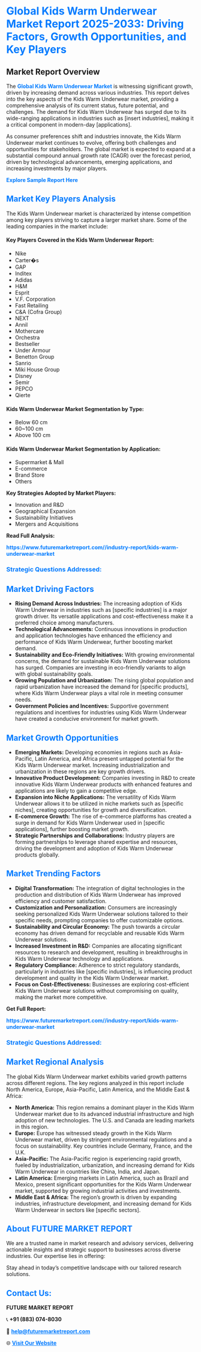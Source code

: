 <h1 style="color: #007BFF;">Global Kids Warm Underwear Market Report 2025-2033: Driving Factors, Growth Opportunities, and Key Players</h1>

<section id="overview">
<h2>Market Report Overview</h2>
<p>The <a href="https://www.futuremarketreport.com//industry-report/kids-warm-underwear-market" style="color: #007BFF; text-decoration: none;"><strong>Global Kids Warm Underwear Market</strong></a> is witnessing significant growth, driven by increasing demand across various industries. This report delves into the key aspects of the Kids Warm Underwear market, providing a comprehensive analysis of its current status, future potential, and challenges. The demand for Kids Warm Underwear has surged due to its wide-ranging applications in industries such as [insert industries], making it a critical component in modern-day [applications].</p>
<p>As consumer preferences shift and industries innovate, the Kids Warm Underwear market continues to evolve, offering both challenges and opportunities for stakeholders. The global market is expected to expand at a substantial compound annual growth rate (CAGR) over the forecast period, driven by technological advancements, emerging applications, and increasing investments by major players.</p>
</section>

<section id="overview">
<p><a href="https://www.futuremarketreport.com//request-sample/reportId=48339" style="color: #007BFF; text-decoration: none;"><strong>Explore Sample Report Here</strong></a></p>
</section>

<section id="key-players">
<h2 style="color: #007BFF;">Market Key Players Analysis</h2>
<p>The Kids Warm Underwear market is characterized by intense competition among key players striving to capture a larger market share. Some of the leading companies in the market include:</p>
<h4>Key Players Covered in the Kids Warm Underwear Report:</h4>
<ul><li>Nike</li><li>Carter�s</li><li>GAP</li><li>Inditex</li><li>Adidas</li><li>H&amp;M</li><li>Esprit</li><li>V.F. Corporation</li><li>Fast Retailing</li><li>C&amp;A (Cofra Group)</li><li>NEXT</li><li>Annil</li><li>Mothercare</li><li>Orchestra</li><li>Bestseller</li><li>Under Armour</li><li>Benetton Group</li><li>Sanrio</li><li>Miki House Group</li><li>Disney</li><li>Semir</li><li>PEPCO</li><li>Qierte</li></ul>
<h4>Kids Warm Underwear Market Segmentation by Type:</h4>
<ul><li>Below 60 cm</li><li>60~100 cm</li><li>Above 100 cm</li></ul>

<h4>Kids Warm Underwear Market Segmentation by Application:</h4>
<ul><li>Supermarket &amp; Mall</li><li>E-commerce</li><li>Brand Store</li><li>Others</li></ul>
<p><strong>Key Strategies Adopted by Market Players:</strong></p>
<ul>
<li>Innovation and R&D</li>
<li>Geographical Expansion</li>
<li>Sustainability Initiatives</li>
<li>Mergers and Acquisitions</li>
</ul>
</section>

<section>
<p><strong>Read Full Analysis: </strong></p><a href="https://www.futuremarketreport.com//industry-report/kids-warm-underwear-market" style="color: #007BFF; text-decoration: none;"><strong>https://www.futuremarketreport.com//industry-report/kids-warm-underwear-market</strong></a>
<h3 style="color: #007BFF;">Strategic Questions Addressed:</h3>
</section>

<section id="driving-factors">
<h2 style="color: #007BFF;">Market Driving Factors</h2>
<ul>
<li><strong>Rising Demand Across Industries:</strong> The increasing adoption of Kids Warm Underwear in industries such as [specific industries] is a major growth driver. Its versatile applications and cost-effectiveness make it a preferred choice among manufacturers.</li>
<li><strong>Technological Advancements:</strong> Continuous innovations in production and application technologies have enhanced the efficiency and performance of Kids Warm Underwear, further boosting market demand.</li>
<li><strong>Sustainability and Eco-Friendly Initiatives:</strong> With growing environmental concerns, the demand for sustainable Kids Warm Underwear solutions has surged. Companies are investing in eco-friendly variants to align with global sustainability goals.</li>
<li><strong>Growing Population and Urbanization:</strong> The rising global population and rapid urbanization have increased the demand for [specific products], where Kids Warm Underwear plays a vital role in meeting consumer needs.</li>
<li><strong>Government Policies and Incentives:</strong> Supportive government regulations and incentives for industries using Kids Warm Underwear have created a conducive environment for market growth.</li>
</ul>
</section>

<section id="growth-opportunities">
<h2 style="color: #007BFF;">Market Growth Opportunities</h2>
<ul>
<li><strong>Emerging Markets:</strong> Developing economies in regions such as Asia-Pacific, Latin America, and Africa present untapped potential for the Kids Warm Underwear market. Increasing industrialization and urbanization in these regions are key growth drivers.</li>
<li><strong>Innovative Product Development:</strong> Companies investing in R&D to create innovative Kids Warm Underwear products with enhanced features and applications are likely to gain a competitive edge.</li>
<li><strong>Expansion into Niche Applications:</strong> The versatility of Kids Warm Underwear allows it to be utilized in niche markets such as [specific niches], creating opportunities for growth and diversification.</li>
<li><strong>E-commerce Growth:</strong> The rise of e-commerce platforms has created a surge in demand for Kids Warm Underwear used in [specific applications], further boosting market growth.</li>
<li><strong>Strategic Partnerships and Collaborations:</strong> Industry players are forming partnerships to leverage shared expertise and resources, driving the development and adoption of Kids Warm Underwear products globally.</li>
</ul>
</section>

<section id="trending-factors">
<h2 style="color: #007BFF;">Market Trending Factors</h2>
<ul>
<li><strong>Digital Transformation:</strong> The integration of digital technologies in the production and distribution of Kids Warm Underwear has improved efficiency and customer satisfaction.</li>
<li><strong>Customization and Personalization:</strong> Consumers are increasingly seeking personalized Kids Warm Underwear solutions tailored to their specific needs, prompting companies to offer customizable options.</li>
<li><strong>Sustainability and Circular Economy:</strong> The push towards a circular economy has driven demand for recyclable and reusable Kids Warm Underwear solutions.</li>
<li><strong>Increased Investment in R&D:</strong> Companies are allocating significant resources to research and development, resulting in breakthroughs in Kids Warm Underwear technology and applications.</li>
<li><strong>Regulatory Compliance:</strong> Adherence to strict regulatory standards, particularly in industries like [specific industries], is influencing product development and quality in the Kids Warm Underwear market.</li>
<li><strong>Focus on Cost-Effectiveness:</strong> Businesses are exploring cost-efficient Kids Warm Underwear solutions without compromising on quality, making the market more competitive.</li>
</ul>
</section>

<section>
<p><strong>Get Full Report: </strong></p><a href="https://www.futuremarketreport.com//industry-report/kids-warm-underwear-market" style="color: #007BFF; text-decoration: none;"><strong>https://www.futuremarketreport.com//industry-report/kids-warm-underwear-market</strong></a>
<h3 style="color: #007BFF;">Strategic Questions Addressed:</h3>
</section>


<section id="regional-analysis">
<h2 style="color: #007BFF;">Market Regional Analysis</h2>
<p>The global Kids Warm Underwear market exhibits varied growth patterns across different regions. The key regions analyzed in this report include North America, Europe, Asia-Pacific, Latin America, and the Middle East & Africa:</p>
<ul>
<li><strong>North America:</strong> This region remains a dominant player in the Kids Warm Underwear market due to its advanced industrial infrastructure and high adoption of new technologies. The U.S. and Canada are leading markets in this region.</li>
<li><strong>Europe:</strong> Europe has witnessed steady growth in the Kids Warm Underwear market, driven by stringent environmental regulations and a focus on sustainability. Key countries include Germany, France, and the U.K.</li>
<li><strong>Asia-Pacific:</strong> The Asia-Pacific region is experiencing rapid growth, fueled by industrialization, urbanization, and increasing demand for Kids Warm Underwear in countries like China, India, and Japan.</li>
<li><strong>Latin America:</strong> Emerging markets in Latin America, such as Brazil and Mexico, present significant opportunities for the Kids Warm Underwear market, supported by growing industrial activities and investments.</li>
<li><strong>Middle East & Africa:</strong> The region’s growth is driven by expanding industries, infrastructure development, and increasing demand for Kids Warm Underwear in sectors like [specific sectors].</li>
</ul>
</section>

<footer>
<h2 style="color: #007BFF;">About FUTURE MARKET REPORT</h2>
<p>We are a trusted name in market research and advisory services, delivering actionable insights and strategic support to businesses across diverse industries. Our expertise lies in offering:</p>

<p>Stay ahead in today’s competitive landscape with our tailored research solutions.</p>

<h2 style="color: #007BFF;">Contact Us:</h2>
<p><strong>FUTURE MARKET REPORT</strong></p>
<p>📞 <strong>+91 (883) 074-8030</strong></p>
<p>📧 <strong><a href="mailto:help@futuremarketreport.com" style="color: #007BFF;">help@futuremarketreport.com</a></strong></p>
<p>🌐 <strong><a href="https://www.futuremarketreport.com/" style="color: #007BFF;">Visit Our Website</a></strong></p>
</footer>
